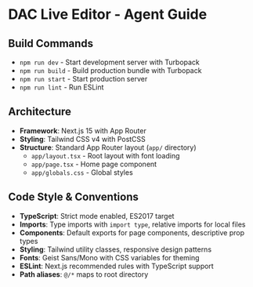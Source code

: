# DAC Live Editor - Agent Guide

## Build Commands
- `npm run dev` - Start development server with Turbopack
- `npm run build` - Build production bundle with Turbopack
- `npm run start` - Start production server
- `npm run lint` - Run ESLint

## Architecture
- **Framework**: Next.js 15 with App Router
- **Styling**: Tailwind CSS v4 with PostCSS
- **Structure**: Standard App Router layout (`app/` directory)
  - `app/layout.tsx` - Root layout with font loading
  - `app/page.tsx` - Home page component
  - `app/globals.css` - Global styles

## Code Style & Conventions
- **TypeScript**: Strict mode enabled, ES2017 target
- **Imports**: Type imports with `import type`, relative imports for local files
- **Components**: Default exports for page components, descriptive prop types
- **Styling**: Tailwind utility classes, responsive design patterns
- **Fonts**: Geist Sans/Mono with CSS variables for theming
- **ESLint**: Next.js recommended rules with TypeScript support
- **Path aliases**: `@/*` maps to root directory

